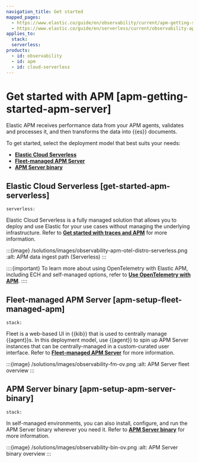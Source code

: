 ```yaml
---
navigation_title: Get started
mapped_pages:
  - https://www.elastic.co/guide/en/observability/current/apm-getting-started-apm-server.html
  - https://www.elastic.co/guide/en/serverless/current/observability-apm-get-started.html
applies_to:
  stack:
  serverless:
products:
  - id: observability
  - id: apm
  - id: cloud-serverless
---
```


# Get started with APM [apm-getting-started-apm-server]

Elastic APM receives performance data from your APM agents, validates and processes it, and then transforms the data into {{es}} documents. 

To get started, select the deployment model that best suits your needs:

* **[Elastic Cloud Serverless](/solutions/observability/apm/get-started.md#get-started-apm-serverless)**
* **[Fleet-managed APM Server](/solutions/observability/apm/get-started.md#apm-setup-fleet-managed-apm)**
* **[APM Server binary](/solutions/observability/apm/get-started.md#apm-setup-apm-server-binary)**

## Elastic Cloud Serverless [get-started-apm-serverless]

```{applies_to}
serverless:
```

Elastic Cloud Serverless is a fully managed solution that allows you to deploy and use Elastic for your use cases without managing the underlying infrastructure. Refer to [**Get started with traces and APM**](/solutions/observability/apm/get-started-serverless.md) for more information.

:::{image} /solutions/images/observability-apm-otel-distro-serverless.png
:alt: APM data ingest path (Serverless)
:::

::::{important}
To learn more about using OpenTelemetry with Elastic APM, including ECH and self-managed options, refer to [**Use OpenTelemetry with APM**](/solutions/observability/apm/use-opentelemetry-with-apm.md).
::::

## Fleet-managed APM Server [apm-setup-fleet-managed-apm]

```{applies_to}
stack:
```

Fleet is a web-based UI in {{kib}} that is used to centrally manage {{agent}}s. In this deployment model, use {{agent}} to spin up APM Server instances that can be centrally-managed in a custom-curated user interface. Refer to [**Fleet-managed APM Server**](/solutions/observability/apm/get-started-fleet-managed-apm-server.md) for more information.

:::{image} /solutions/images/observability-fm-ov.png
:alt: APM Server fleet overview
:::

## APM Server binary [apm-setup-apm-server-binary]

```{applies_to}
stack:
```

In self-managed environments, you can also install, configure, and run the APM Server binary wherever you need it. Refer to [**APM Server binary**](/solutions/observability/apm/get-started-apm-server-binary.md) for more information.

:::{image} /solutions/images/observability-bin-ov.png
:alt: APM Server binary overview
:::
